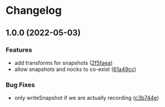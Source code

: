 # Changelog

## 1.0.0 (2022-05-03)


### Features

* add transforms for snapshots ([2f5faea](https://github.com/npm/tap-nock/commit/2f5faea30037ce2d88b81e7d190a0dbdfdd96c10))
* allow snapshots and nocks to co-exist ([61a49cc](https://github.com/npm/tap-nock/commit/61a49cc3f6bf363274c8be4acac4745b74562196))


### Bug Fixes

* only writeSnapshot if we are actually recording ([c3b744e](https://github.com/npm/tap-nock/commit/c3b744efeb500b1b5f82b0515e87da45f2f88305))
